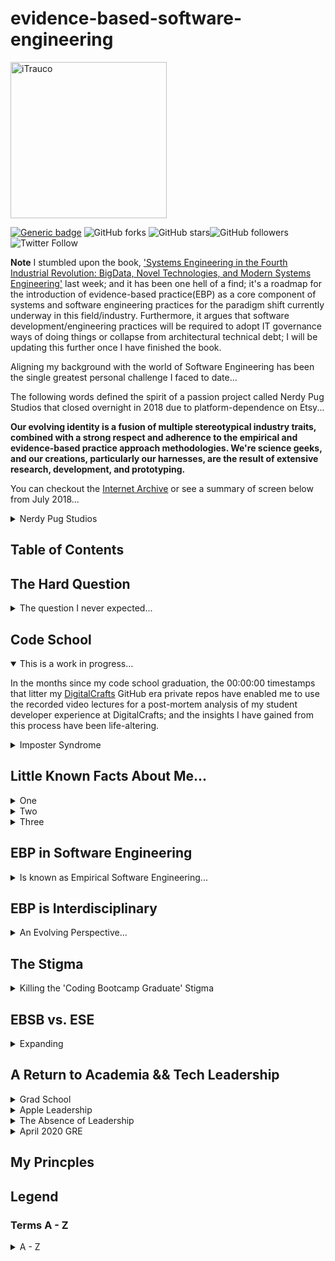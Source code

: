 # evidence-based-software-engineering
<a href="http://trau.co">
<img src="https://github.com/iTrauco/evidence-based-software-engineering/blob/readme-setup/assets/images/ITRAUCO-black.png"
width="250" title="iTrauco" alt="iTrauco"></a>

<!-- BADGES -->
[![Generic badge](https://img.shields.io/badge/iTrauco-EBSD-blue.svg)](https://shields.io/) ![GitHub forks](https://img.shields.io/github/forks/iTrauco/evidence-based-software-engineering?style=social) ![GitHub stars](https://img.shields.io/github/stars/iTrauco/evidence-base-software-engineering?style=social)![GitHub followers](https://img.shields.io/github/followers/iTrauco?label=Follow&style=social) ![Twitter Follow](https://img.shields.io/twitter/follow/iTrauco?style=social)

**Note** I stumbled upon the book, ['Systems Engineering in the Fourth Industrial Revolution: BigData, Novel Technologies, and Modern Systems Engineering'](itrau.co/4THINDUSTRIAL) last week; and it has been one hell of a find; it's a roadmap for the introduction of evidence-based practice(EBP) as a core component of systems and software engineering practices for the paradigm shift currently underway in this field/industry. Furthermore, it argues that software development/engineering practices will be required to adopt IT governance ways of doing things or collapse from architectural technical debt; I will be updating this further once I have finished the book. 

Aligning my background with the world of Software Engineering has been the single greatest personal challenge I faced to date... 

The following words defined the spirit of a passion project called Nerdy Pug Studios that closed overnight in 2018 due to platform-dependence on Etsy... 

**Our evolving identity is a fusion of multiple stereotypical industry traits, combined with a strong respect and adherence to the empirical and evidence-based practice approach methodologies. We're science geeks, and our creations, particularly our harnesses, are the result of extensive research, development, and prototyping.** 

You can checkout the [Internet Archive](https://itrau.co/IA-nps) or see a summary of screen below from July 2018... 
<details><summary>Nerdy Pug Studios</summary>
<p>

<br>
<a href=""><img src="https://github.com/iTrauco/evidence-based-software-engineering/blob/readme-setup/assets/images/nerdy-pug-about.png" title="nerdy-pug-about" alt="nerdy-pug-studios-about"></a>
</br>

</p>
</details>

## Table of Contents



## The Hard Question

<details><summary>The question I never expected...</summary>
<p>

A few days after my code school graduation, I reached out to [Jeff Meyerson](https://www.linkedin.com/in/jeff-meyerson-05275716/), the creator and host of [The Software Engineering Daily(SEDaily) Podcast](https://softwareengineeringdaily.com/) via the shows Slack Channel. 

I have been a devoted listener of this show for three years, in the beginning I understood maybe 20% of what they talked about, but I loved it anyway.   

I just wanted to thank him for the work on does on his podcast, and that I just finished after years of being I could never be a software engineer.  

I love the hard questions he asks on his show, and after congratulating me he asked me a something I wasn't expecting... 

He said... 
```
Now that you can program, what are you going to contribute to the world of software, what impact are you going to have?
```

I never was expecting to be asked such a deep question, and I had no answer, so after a few minutes of silence I said, 'Let me get back to you tomorrow.'

The next day, I still had no answer, so I messaged him and said, " I will have to get back to you on this,'to which  which he replied, 

```
Please do I want to know. 
```

It was his question that sent me on an eight month long journey through empirical and scientific paper research to locate an answer... 

In June of last year, when he asked me this, I knew that I wanted to be a future guest on his show; my goal was to do it within 3 years, so I have about 2 years and 4 months left. 

I still have not replied to him to let him, because I need this repo to outline the next 18 - 24 months as a roadmap to the answer I will give him. 


</p>
</details>

## Code School

<details open><summary>This is a work in progress...</summary>
<p>

In the months since my code school graduation, the 00:00:00 timestamps that litter my [DigitalCrafts](https://digitalcrafts.com) GitHub era private repos have enabled me to use the recorded video lectures for a post-mortem analysis of my student developer experience at DigitalCrafts; and the insights I have gained from this process have been life-altering. 


<details><summary>Imposter Syndrome</summary>
<p>

A few years ago, I started a Masters in Information Systems(IS) but stopped taking classes after completing 1/2 of my program because I was plateaued in my IT career due to an ability to code/program. 

I was always been embarrassed by the BA in General Studies on my resume, so much so that I let the self-doubt of imposter syndrome consume me in my post-DigitalCrafts software industry job search. 

My technical/IT background landed me interviews that most code school grads would have been passed over for by HR/IT Recruiters, and I witnessed firsthand the ‘stigma’ of the ‘coding bootcamp graduate’ stereotype that so many Senior SEs hold. 

This 'stigma' is widespread due to the rise of 'nerd-masculinity' in the field of computer science that occurred in the 1970s to early 1980s as the sector transitioned from a female-dominated one to a male-dominated one, and it remains widespread through senior-level engineering positions in all sectors. 

<details><summary>NETWORKS OF EXCLUSION IN A GENDERED ORGANIZATION IN THE HIGH-TECH INDUSTRY</summary>
<p>

I found the following passage from this [research paper](https://itrau.co/GenderNetworks) particularly insightful on the topic... 

> The masculinization of software and computing occurred later in the 20th century, as again men actively worked to professionalize the field in line with other scientific disciplines, establishing structural and cultural boundaries in ways that excluded women from the field (Misa 2010). Newly-implemented aptitude tests and personality profiling in hiring processes, for example, privileged masculine characteristics. Increasingly specialized job titles and hierarchies distanced high-skilled labor from work seen as low status and routine, offering increased social status, greater autonomy, better pay, and improved opportunities for advancement for men (Ensmenger 2010). As men solidified their hold over computing and engineering, computer culture became associated with “nerds” – young, white, educated men who “tinker” with technology.

> Pages 27 - 28
</p>
</details>
</p>
</details>
</p>
</details>

<!------------------------------------------------>
<!------------------------------------------------>

## Little Known Facts About Me...

<details><summary>One</summary>
<p>

I was a nurse, I graduated from Gordon State College in December 2012 with an Associate of Science in Nursing and immediately passed my NCLEX for my RN license; which I let expire years ago after joining the ranks of Apple corporate. 

I worked professionally as a nurse for a month before quitting, the emotional toll of a career surrounded by illness and death and losing patients every other day was something I could not do. 

The science of modern day nursing education is housed in a school of scientific inquiry and thought known as evidence-based practice(EBP); which requires, at its core, strict and unwavering adherence to the scientific method in the clinical decision making process for the gathering, collection, and analysis of nursing process interventions. 

The human body is viewed as a collection of interconnected systems that, in the absence of homeostatic equilibrium, results from the breakdown of systems over time… 

Blood lab values, toxicology reports, vital signs, urine labs, etc, serve the purpose of providing quantitative data that modern-day nurses interpret based on the presenting signs and symptoms of a patient to determine the best steps to take with the end goal of reestablishing a patients natural homeostatic state. 

</p>
</details>

<details><summary>Two</summary>
<p>

I wanted to go to GA Tech to study computer science, but I am discalculic; I barely passed College Algebra with a 70. I was essentially told to pick something 'more realistic' that didn't involve the physics and calculus classes required to enter GT as a transfer student. 

What I didn't know at the time, was that my dyscalculia is limited to handwritten numbers and equations on a board, e.g. in the classroom, it doesn't carry over to printed text, numbers, and equations. 

The beauty of code is that doesn't carry over into the domain of vim or IDEs either.

I never struggled with mathematics, I struggled with reading handwritten non-sense on a board during lectures... 
</p>
</details>

<details><summary>Three</summary>
<p>

I entered the world of startups as the ‘Apple’ IT guy at a startup that is now shuttered in the summer of 2017 out of a co-working space I will not disclose the name of…

I won’t go into any granular details, but this place broke me; it was, by far, the most vicious and toxic environment I have ever been in.

I was so committed to making it work and to be viewed as a ‘team player,’ that I allowed myself to be an emotional punching bag for Senior SEs and Project Managers that belittled me to the point of tears some evenings.

Since I had no dedicated space, I came in during the evening hours to set up and ship systems, and it was during these hours that I was subject to this harassment; it was equivalent to that one incident I saw at Apple…

I became so afraid, I lived on eggshells and ‘Don’t shoot I’m not a messenger’ became a phrase I would say if I walked by someone I wasn’t sure of… 

I was in this role for three months, and I have never spoken about it or mentioned it on my resume/LinkedIn because it was an experience I simply wanted to ignore and forget…

</p>
</details>

<!------------------------------------------------>
<!------------------------------------------------>
## EBP in Software Engineering 

<details><summary>Is known as Empirical Software Engineering...</summary>
<p>

Technology, distributed computer systems, coding workflows, networks, etc, are nothing more than interconnected systems that breakdown over time just like the human body, with performance and monitoring metrics/KPIs as the equivalent of toxicology screenings and blood lab values in the operational decisions making process of corrective systems ops interventions. 

Evidence-based practice approach methodologies in the realm of software engineering and design are relatively new concepts, until recently, EBP empiricism simply did not exist in this field. 

I now know that it was this lack of EBP at the heart of my struggles to grasp something as simple as Test Driven Development(TDD); even though I had long demonstrated a technical prowess for the single-direction logic of organizational Domain-Driven Design(DDD) on teams in where the TDD subset of Behavioral Driven Design(BDD) was the norm. 

After months of objective reflection and analysis, I finally located EBP in this field, where is more commonly referred to as Empirical Software Engineering(ESE), but, for the sake of simplicity and habit, I call it Evidence-based Software Design(EBSD). 
</p>
</details>

<!------------------------------------------------>
<!------------------------------------------------>
## EBP is Interdisciplinary

<details><summary>An Evolving Perspective...</summary>
<p>

Four years ago, I wrote the following words in my last undergraduate [research paper](itrau.co/soviettech)...

<details><summary> How Gorbachev's Reforms Synergized the Intentions of the Reagan Doctrine</summary>
<p>

> To highlight the nature of the inefficiencies plaguing the Soviet Union’s industrial capabilities, a review of the technological challenges faced by Gorbachev when he assumed the Office of the General Secretary provides sufficient illustration(Gibbs, 11-14). In 1977, the last year of reliable data, there were an estimated 20,000 computers in the entire Soviet Union, compared to 325,000 in the United States alone(Bailer, 77). It is estimated that by the mid-1980s, there were 25 computers in the United States for every 1 in the Soviet Union, a ratio of 25/1(Bailer, 77).  With a twenty year headstart on research in the newly emerged field of computer science, the West leveraged the power of the microprocessor to automate tasks, calculate vast quantities of data in ever shorter periods of time, and instantly access this information on distributed systems thousands of miles apart through the first computer networks. 

> The United States had unintentionally exploited the artificial existence of Moore’s Law, which dictates, “The capabilities of computers will double every 18 to 24 months(Brock, 34).” Our nation developed the first truly computerized military systems, one such codenamed “ARPANENT(Salus, VIII).” The US even had the audacity to publicly announce what is now popularly referred to as “Project Star Wars(Cort, 77-78),” an idea born from the West’s technological capabilities to place low-earth-orbit satellites in space capable of deflecting Western bound ICBMs(Cort, 78-79). The Soviet Union was in no place to even attempt such a feat, as the rampant technological inadequacies of the USSR culminated in the global embarrassment to the capabilities of the Soviet sciences during the failure of the nuclear power station at Chernobyl in 1986. 

> If there ever was a wakeup call to Soviet leadership, this was it.

</p>
</details>
I understood that runaway technical debt from the failure to automate ‘high-touch’ processes is what led to the collapse of the USSR; modern-day tech firms are operationally no different and just as susceptible to the illusion of stability that unwavering adherence to ‘tradition’  can bring.

<details><summary>Arguments for Empirical Software Engineering Adoption</summary>
<p>

I argue that monolithic ITILv3 driven cultures are the most vulnerable, due to the divisional silos that result from unintentional adherence to industry SOPs that have become relics and artifacts of the past with the rise of AGILE and LEAN ways of doing things in ITILv4.

<details><summary>Empirical Software Engineering: From Discipline to Interdiscipline</summary>
<p>

The following [excerpt](https://itrau.co/gh-ebse2) is the smoking gun I needed to confirm a suspicion, a feeling, a spidey-sense if you will, that the 'high-touch' software discipline of the educational learning model used throughout the 'coding bootcamp' industry has not yet been exposed to EBP in the classroom...

> Although recent developments have improved our empirical understanding of software engineering practices and processes, the current state of evidence is still weak when compared to other more mature fields. A large extent of our everyday practice in software engineering is still governed more by conventional wisdom than it is governed by empirical evidence. This is especially true for the social, cultural, and political aspects of software engineering, such as early stages of development, rendering the inference of robust theories inherently problematic.

> Even though we can observe an increase of empirical studies in the various fields of software engineering research, many studies still do provide either circumstantial evidence by focusing on isolated contexts without taking into account the relation to existing evidence or – worse – they neglect the context completely. The effects are portrayed by Jacobson’s observation in the context of the SEMAT initiative [35]: software engineering is gravely hampered by 
```
1. the prevalence of fads more typical of fashion industry than of an engineering discipline; 

2. the lack of a sound, widely accepted theoretical basis; 

3. the huge number of methods and method variants, with differences little understood and artificially magnified; 

4. the lack of credible experimental evaluation and validation; and finally

5. the split between industry practice and academic research. 
```

[]The consequence of the current situation are best described by Wohlin et al. saying that

```
“
there exists no generally accepted theory in software engineering ... Some laws, hypotheses and conjectures exist, but yet no generally accepted theory
”
```

>As a matter of fact, a large extent of the theories (or theory patterns) we have for software engineering are still transferred from theories in other disciplines (e.g. organisational psychology), sometimes by adopting them, but mostly by transferring them verbatim [37].

> Software engineering itself however is often still governed by folklore turned into facts [38]. Similarly as in other fields before, many theories specific to software engineering emerged from the early times of the discipline where empiricism had no significance at all and where claims by authorities where often treated as facts. One prominent example for such a “fact” is grounded in the wellknown essay by Edsger Dijkstra Go To Statement Considered Harmful [39] from 1968, largely based on reasoning by argument and triggering a public exchange between different scholars via published notes (all considering the previous note as “harmful” itself). Although this exchange fostered an important and fruitful debate in the community at that time, it still remained largely a public exchange between scholars based on reasoning by argument. This did not change until 2015, nearly 50 years lager, when Nagappan et al. [40] published the results of their largescale study analysing C code from GitHub repositories and suggesting that the use of goto statements in practice does not appear to be harmful.
</p>
</details>

Additionally, this applies to countless enterprise technology-first environments, teams, and entire organizations. 

<details><summary>ITILv3 is Legacy</summary>
<p>

ITILv3 is so obsessed with process improvement in the form of written proposals, that metrics and KPIs of any type are never implemented, so the decision-makers in such orgs remain in the dark to their actual state of tech.

The adoption of evidence-based practice approach methodologies as a key component of organizational technology governance strategies acts as a safeguard against 'tradition' and the folklore behind institutionalized SOPs that exist in the form of 'we have always done it this way.' 

I do not have actual numbers or stats, but, past experience in ITILv3 IT and Kanban/DevOps SE environments has provided me with the insight to know that the 'eye-opening' reality for most orgs doesn't occur until an outsider with no understanding of current processes is brought in. 

EBSD adoption goes far beyond the capabilities of Splunk, Nagios, or monitoring tools of any type, because it is something that does not exist as an off the shelf tool; it's a mindset, a perspective, a way of looking at things and searching for scientific, peer-reviewed papers and case studies to assess and test the situation.
</p>
</details> 

EBSD enables an org to exist in a constant state of evolution in response to new and emerging discoveries that drive innovation from the bottom-up, not the top-down.

EBSD is both an art and a science sprinkled with a liberal arts style of critical thinking and analysis that allows an org to exist in a fluidic state of continous enhancement.

</p>
</details>
</p>
</details>

<!------------------------------------------------>
<!------------------------------------------------>
## The Stigma

<details><summary>Killing the 'Coding Bootcamp Graduate' Stigma</summary>
<p>

"Coding bootcamp graduates are NOT engineers..." is what I was told by Senior Software Engineers, but, what I now realize is that this field lacks credible theory and is based largely on 'tradition,' in the absence of inquiry into the multidimensional state of this field through the analysis of the scientific method and the collective advancement towards credible theories, the entire basis for their arguments exists as a house of cards on a straw foundation that is just one huff, and buff, away from being blown into oblivion...

I argue that it is the diversity of the interdisciplinary educational backgrounds of code school grads that empowers us with the knowledge to view the 'state of things' in this field from an entirely outside perspective that will enable, for the first time, concrete theories to be established in this field; it is this advantage that we have over the classically trained Ivy League-educated software engineers of the past. 

Their argument is based on 'tradition,' folklore, and conjecture that's the equivalent of the pseudosciences, and our interdisciplinary backgrounds threaten to expose that reality...

The term software engineering was coined in 1968, at the NATO Software Engineering Conference by the conference chairman 'Bauer' he stated,

```
What we need is software engineering.
```
    
This was the world of a 1960s era 'Mad Men' episode, it portrays the 'boys club' culture at its peak in America, and it is this culture of exclusion to women and minorities of color that serve as the founding fathers of 'software engineering' as a field of study. 

It was this moment in history when the rise of 'nerd masculinity' began to take hold on the field and establish the barriers to diversity and inclusion that still exist today...

The greatest threat to the status quo of the classically trained Ivy-league educated software engineers of the past is the 'God in Gaps' reveal to their existence that is well underway at this moment in time and evident through the continued call to arms to deliver on overdue promises for diversity and inclusion in the upper ranks of every sector.

I argue, that, with the arrival of the mainstreaming of the coding bootcamp phenomena underway today, that the interdisciplinary professional and educational background of student developers brings with it the risk of new perspectives and frameworks of scientific inquiry from fields with robust theories that can be applied to the state of software engineering practices, norms, and beliefs.

Code schools are the gateway for a pool of technical talent with the expertise and a fresh perspective that threaten the state of ‘tradition’ as outsiders turned jury. 

As a founding member of Out In Tech ATL, I am obligated to take this argument into the halls of academia to fight fire with fire. 

We have been stigmatized as being a 'bootleg' caste of wannabe technophiles by the Ivy League-educated software engineers of yesteryear who have failed for fifty years to establish theory that can be peer-review duplicated, it is the absence of doctrine based on the principles of the scientific method that invalidates any claim they have to being  'scientists.' 

```
Extraordinary claims require extraordinary evidence.

- Carl Sagan
```

As a scientist, I have to ask...

```
Where is the evidence that code school graduates are NOT engineers?
```

**Show me the evidence!**
</p>
</details>


<!------------------------------------------------>
<!------------------------------------------------>

## EBSB vs. ESE
<details><summary>Expanding</summary>
<p>

I have come to the conclusion that the term 'Evidence-based Software Design' decribes the traditional process of software development on a team with a least one developer as a 'practitioner' of Empirical Software Engineering. 

EBP, in all of its many forms, should be considered a highly structured way of viewing the world of software engineering through frameworks of scientific inquiry from fields with well established theories. 

There is a lot of expanding I need to do on this, but, the end goal here is to drive EBSD an interdisciplinary.  
</p>
</details>

<!------------------------------------------------>
<!------------------------------------------------>
## A Return to Academia && Tech Leadership

<details><summary>Grad School</summary>
<p>

Without a doubt, I will be entering a graduate program in the next 24 - 36months to pursue an advanced degree with a focus on some aspect of technology...

However, at this time, it is far to early to decide what that degree will be because I don't have a purpose or mission in this industry. 

The purpose of an advanced degree is strategic in nature, and should only be started by someone with an established presence in a specific field or industry; grad school is a highly calculated decision that requires extensive research.

The tactical advantage of a highly vetted graduate program is the emergence of deep analytical awareness for the conceptual frameworks at the heart of an industry or field. 

At this time, I have no mentors or leaders in the tech industry or IT field that I lookup to for guidance and professional career development; my status and influence at Apple was strictly limited to my org in Austin, at this time, I am a nobody. 
</p>
</details>

<details><summary>Apple Leadership</summary>
<p>

Tara Bunch, the SVP of my former org at Apple serves as a testament to the power of strong leadership, and, to this day, the message of her 2013 'One Apple' vision of a unified global company culture still inspires me.

Apple was so much more than just a 'job' to me, it was a way of life. Apple, as a company, became a critical part of my identity. To this stay, I still say 'we' when referring to my time at the company.

Tim Cook, Apple's current CEO, who leads an army of 100,000+ strong, replied within minutes of sending him an email about my roommate, who was a part-time Apple Store employee, having to take on a second part-time job to cover the upfront cost of tuition for the same college class that our third roommate, a corporate part-time Apple employee, had secured a delayed payment agreement for due the tuition assistance benefit that Apple corporate employees working 20+ hours week are elligible for...     

The question I asked was simple, "Are we really 'One Apple'?"

The impact of this chain reaction resulted in the full expansion of company benefits that all PT corporate employees working 20 or more hours a week were are eligible for being extended to all PT retail store employees working the same number of hours in late 2014; I have no idea what went on behind closed doors in Cuptertino after this, I obviously had no part anything beyond speaking up for something I thought Apple Leadership should know... 

I may have left Apple, but the company remains a core part of my identity to this day, and likely will until the day I die.

**Note:** I need to add that this was a group effort, multiple individuals across multiple orgs reached out to Apple leadership in a coordinated effort all at once. 
</p>
</details>


<details><summary>The Absence of Leadership</summary>
<p>

</p>
</details>

<details><summary>April 2020 GRE</summary>
<p>

I knew years ago that I wanted to pursue an advanced graduate degree, I even started a Masters in IS in 2016 and completed three classes before leaving Apple and losing my tuition assistance benefits.  

I had transferred my AS in nursing to SNHU, with a goal of completing a BS in IT, but after three years of taking one class a term with more then a few terms off in order to focus on Apple, I still had at least 1 1/2 years left to go.

I began prepping in October of last year and am proud of myself for sticking to the 15 hour a week study/prep plan I produced; I I am officially registered for the April 26th 2020 Graduate Record Examination!
</p>
</details>

## My Princples

<!--- LEGEND --->
<!-------------->
## Legend

### Terms A - Z
<details><summary>A - Z</summary>
<p>

- Evidence-based Practice(EBP): Any practice that relies on scientific and mathematical evidence to form strong inductive or deductive arguments for guidance and decision-making. Practices that are not evidence-based may rely on tradition, intuition, or other unproven methods.
- Evidence-based Software Design(EBSD): A personally coined term that is fully interchangeable with Empirical Software Engineering(ESE) that denote the exact same thing/idea.
- Empirical Software Engineering(ESE): Is a research area concerned with the empirical observation of software engineering artifacts and the empirical validation of software engineering theories and assumptions.
- Software Engineering(SE): the creation and maintenance of software. But from a research perspective, software engineering is the body of knowledge about the creation and maintenance of software and about the phenomena underlying and emerging from those two activities.
- Post-Mortem Analysis(PMA):  An empirical study method in software engineering. It is an important, but often forgotten, way of gathering empirical knowledge. PMA is ideally performed either soon after the most important milestones and events or at the end of a project, both in s uccessful and unsuccessful software development projects. The benefit is that post-mortems can often reveal findings more frequently and differently than project completion reports alone.
</p>
</details>
